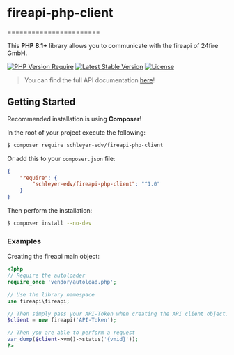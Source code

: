 # fireapi-php-client

=======================

This **PHP 8.1+** library allows you to communicate with the fireapi of 24fire GmbH.

[![PHP Version Require](http://poser.pugx.org/schleyer-edv/fireapi-php-client/require/php)](https://packagist.org/packages/schleyer-edv/fireapi-php-client)
[![Latest Stable Version](http://poser.pugx.org/schleyer-edv/fireapi-php-client/v)](https://packagist.org/packages/schleyer-edv/fireapi-php-client)
[![License](http://poser.pugx.org/schleyer-edv.de/fireapi-php-client/license)](https://packagist.org/packages/schleyer-edv/fireapi-php-client)

> You can find the full API documentation [here](https://docs.fireapi.de/)!

## Getting Started

Recommended installation is using **Composer**!

In the root of your project execute the following:
```sh
$ composer require schleyer-edv/fireapi-php-client
```

Or add this to your `composer.json` file:
```json
{
    "require": {
        "schleyer-edv/fireapi-php-client": "^1.0"
    }
}
```

Then perform the installation:
```sh
$ composer install --no-dev
```

### Examples

Creating the fireapi main object:
```php
<?php
// Require the autoloader
require_once 'vendor/autoload.php';

// Use the library namespace
use fireapi\fireapi;

// Then simply pass your API-Token when creating the API client object.
$client = new fireapi('API-Token');

// Then you are able to perform a request
var_dump($client->vm()->status('{vmid}'));
?>
```